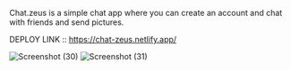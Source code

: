 
Chat.zeus is a simple chat app where you can create an account and chat with friends and send pictures.

DEPLOY LINK :: https://chat-zeus.netlify.app/

![Screenshot (30)](https://github.com/anishsinhaa/Chat.zeus/assets/119957644/cf19dd78-276d-4a77-9aef-a1d225033ae6)
![Screenshot (31)](https://github.com/anishsinhaa/Chat.zeus/assets/119957644/fece01bd-f93e-44f0-8b76-2130396125d1)
